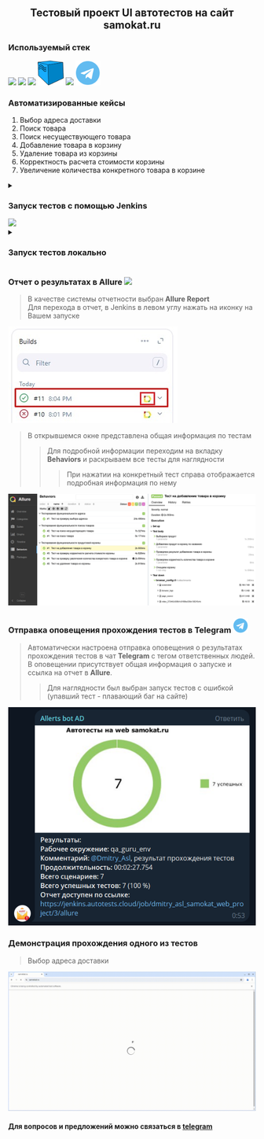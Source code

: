 <h2 align="center"> Тестовый проект UI автотестов на сайт samokat.ru</h2>  


### Используемый стек
<p>
  <img src="https://cdn.jsdelivr.net/gh/devicons/devicon@latest/icons/python/python-original-wordmark.svg" height=50 weight=50 />  
  <img src="https://cdn.jsdelivr.net/gh/devicons/devicon@latest/icons/pytest/pytest-original-wordmark.svg" height=50 weight=50 />
  <img src="https://cdn.jsdelivr.net/gh/devicons/devicon@latest/icons/jenkins/jenkins-original.svg" height=50 weight=50 />
  <img src="https://github.com/DmitryAsl/samokat_project/blob/master/data/pictures/selenoid.svg" height=50 weight=50 />
  <img src="https://avatars.githubusercontent.com/u/5879127?s=200&v=4" height=50 weight=50 />
  <img src="https://github.com/DmitryAsl/samokat_project/blob/master/data/pictures/Telegram.svg" height=50 weight=50 />
</p>        

### Автоматизированные кейсы
1. Выбор адреса доставки
2. Поиск товара
3. Поиск несуществующего товара
4. Добавление товара в корзину
5. Удаление товара из корзины
6. Корректность расчета стоимости корзины
7. Увеличение количества конкретного товара в корзине

<details>
<summary><h3> Запуск тестов с помощью Jenkins </h3><img src="https://cdn.jsdelivr.net/gh/devicons/devicon@latest/icons/jenkins/jenkins-original.svg" height=30 weight=30 /></summary> 

  > **Перейти в [сборку](https://jenkins.autotests.cloud/job/dmitry_asl_samokat_web_project/)**  
  > **Перейти на вкладку "Build with Parameters"** 
  <p>
  <img src="https://github.com/DmitryAsl/samokat_project/blob/master/data/pictures/jenkins_build_param.png" />
  </p>  
  
  > **Выбрать параметры из выпадающих списков и нажать "Build"**
  <img src="https://github.com/DmitryAsl/qa_guru_hw_14_Samokat/blob/main/data/icons/build_jenkins.jpg" />
  
  > Результаты запуска находятся в левом углу, последний запуск
  <img src="https://github.com/DmitryAsl/samokat_project/blob/master/data/pictures/check_build.jpg" />
</details>
<details>
<summary><h3> Запуск тестов локально </h3></summary>  
  В терминале в папке проекта выполнить команду
  
  ```
  pytest tests --browser='chrome' --browser_version='126.0'
  ```
  ПРИМЕЧАНИЕ: если, запуская локально хотите, чтобы тесты выполнялись удаленно в Selenoide, нужно добавить в команду еще параметр ``` --run_mode='remote' ```   
  
  > **--browser** - браузер в котором запустят тесты (доступен еще firefox)  
  > **--browser_version** - версия запускаемого браузера
  >> **chrome** поддерживает версии '126.0', '125.0', '100.0'  
  >> **firefox** поддерживает версии '125.0', '124.0', '123.0'

**Если локально установлен Allure можно посмотреть отчет, для этого выполняем**
  ```
  allure serve allure-results
  ```

</details>

### Отчет о результатах в Allure <img src="https://avatars.githubusercontent.com/u/5879127?s=200&v=4" height=30 weight=30 />
> В качестве системы отчетности выбран **Allure Report**  
> Для перехода в отчет, в Jenkins в левом углу нажать на иконку на Вашем запуске  
  <img src="https://github.com/DmitryAsl/samokat_project/blob/master/data/pictures/check_build.jpg" />
  
> В открывшемся окне представлена общая информация по тестам  
>> Для подробной информации переходим на вкладку **Behaviors** и раскрываем все тесты для наглядности  
>>> При нажатии на конкретный тест справа отображается подробная информация по нему  
 <img src="https://github.com/DmitryAsl/samokat_project/blob/master/data/pictures/allure_behaniors_info.png" />

### Отправка оповещения прохождения тестов в Telegram <img src="https://github.com/DmitryAsl/qa_guru_hw_14_Samokat/blob/main/data/icons/Telegram.svg" height=30 weight=30 />

> Автоматически настроена отправка оповещения о результатах прохождения тестов в чат **Telegram** с тегом ответственных людей.  
> В оповещении присутствует общая информация о запуске и ссылка на отчет в **Allure**.  
>> Для наглядности был выбран запуск тестов с ошибкой (упавший тест - плавающий баг на сайте)
<img src="https://github.com/DmitryAsl/samokat_project/blob/master/data/pictures/notifications_tg.png" />

### Демонстрация прохождения одного из тестов
> Выбор адреса доставки

![](https://github.com/DmitryAsl/samokat_project/blob/master/data/pictures/address_test.gif)


#### Для вопросов и предложений можно связаться в [telegram](https://t.me/Dmitry_Asl) 

